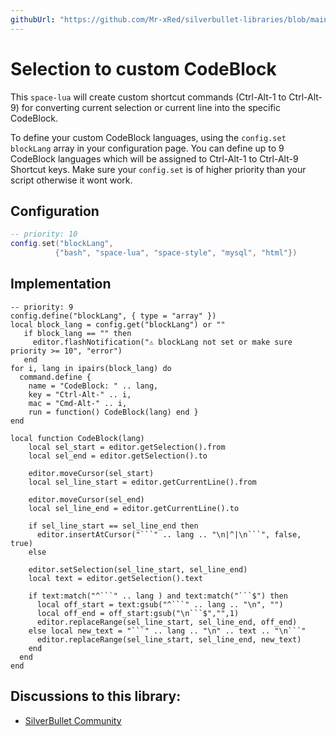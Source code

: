 ```yaml
---
githubUrl: "https://github.com/Mr-xRed/silverbullet-libraries/blob/main/SelectionToCodeblockToggle.md"
---
```


# Selection to custom CodeBlock

This `space-lua` will create custom shortcut commands (Ctrl-Alt-1 to Ctrl-Alt-9) for converting current selection or current line into the specific CodeBlock.

To define your custom CodeBlock languages, using the `config.set` `blockLang` array in your configuration page. You can define up to 9 CodeBlock languages which will be assigned to Ctrl-Alt-1 to Ctrl-Alt-9 Shortcut keys. Make sure your `config.set` is of higher priority than your script otherwise it wont work.

## Configuration

```lua
-- priority: 10
config.set("blockLang",
          {"bash", "space-lua", "space-style", "mysql", "html"})
```


## Implementation

```space-lua
-- priority: 9
config.define("blockLang", { type = "array" })
local block_lang = config.get("blockLang") or ""
   if block_lang == "" then 
     editor.flashNotification("⚠️ blockLang not set or make sure priority >= 10", "error")
   end
for i, lang in ipairs(block_lang) do
  command.define {
    name = "CodeBlock: " .. lang,
    key = "Ctrl-Alt-" .. i,
    mac = "Cmd-Alt-" .. i,
    run = function() CodeBlock(lang) end }
end

local function CodeBlock(lang) 
    local sel_start = editor.getSelection().from
    local sel_end = editor.getSelection().to 
    
    editor.moveCursor(sel_start) 
    local sel_line_start = editor.getCurrentLine().from
    
    editor.moveCursor(sel_end)
    local sel_line_end = editor.getCurrentLine().to

    if sel_line_start == sel_line_end then
      editor.insertAtCursor("```" .. lang .. "\n|^|\n```", false, true)
    else
    
    editor.setSelection(sel_line_start, sel_line_end)
    local text = editor.getSelection().text
    
    if text:match("^```" .. lang ) and text:match("```$") then 
      local off_start = text:gsub("^```" .. lang .. "\n", "")
      local off_end = off_start:gsub("\n```$","",1)
      editor.replaceRange(sel_line_start, sel_line_end, off_end)
    else local new_text = "```" .. lang .. "\n" .. text .. "\n```"
      editor.replaceRange(sel_line_start, sel_line_end, new_text) 
    end
  end
end
```


## Discussions to this library:
* [SilverBullet Community](https://community.silverbullet.md/t/space-script-selection-bash-codeblock/1544?u=mr.red)
